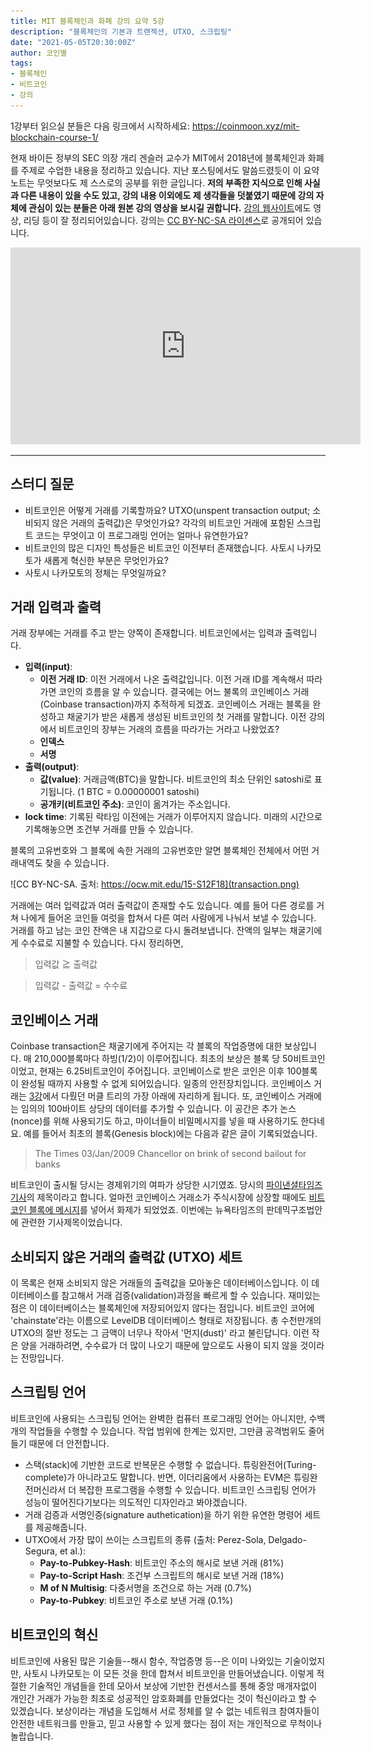 ```yaml
---
title: MIT 블록체인과 화폐 강의 요약 5강
description: "블록체인의 기본과 트랜젝션, UTXO, 스크립팅"
date: "2021-05-05T20:30:00Z"
author: 코인별
tags: 
- 블록체인
- 비트코인
- 강의
---
```


1강부터 읽으실 분들은 다음 링크에서 시작하세요: https://coinmoon.xyz/mit-blockchain-course-1/

현재 바이든 정부의 SEC 의장 개리 겐슬러 교수가 MIT에서 2018년에 블록체인과 화폐를 주제로 수업한 내용을 정리하고 있습니다. 지난 포스팅에서도 말씀드렸듯이 이 요약노트는 무엇보다도 제 스스로의 공부를 위한 글입니다. **저의 부족한 지식으로 인해 사실과 다른 내용이 있을 수도 있고, 강의 내용 이외에도 제 생각들을 덧붙였기 때문에 강의 자체에 관심이 있는 분들은 아래 원본 강의 영상을 보시길 권합니다.** [강의 웹사이트](https://ocw.mit.edu/courses/sloan-school-of-management/15-s12-blockchain-and-money-fall-2018/video-lectures/)에도 영상, 리딩 등이 잘 정리되어있습니다. 강의는 [CC BY-NC-SA 라이센스](https://creativecommons.org/licenses/by-nc-sa/4.0/)로 공개되어 있습니다.

<iframe width="560" height="315" src="https://www.youtube.com/embed/zGDTt9Q3vyM" title="YouTube video player" frameborder="0" allow="accelerometer; autoplay; clipboard-write; encrypted-media; gyroscope; picture-in-picture" allowfullscreen></iframe>

---

## 스터디 질문

- 비트코인은 어떻게 거래를 기록할까요? UTXO(unspent transaction output; 소비되지 않은 거래의 출력값)은 무엇인가요? 각각의 비트코인 거래에 포함된 스크립트 코드는 무엇이고 이 프로그래밍 언어는 얼마나 유연한가요?
- 비트코인의 많은 디자인 특성들은 비트코인 이전부터 존재했습니다. 사토시 나카모토가 새롭게 혁신한 부분은 무엇인가요?
- 사토시 나카모토의 정체는 무엇일까요?

## 거래 입력과 출력

거래 장부에는 거래를 주고 받는 양쪽이 존재합니다. 비트코인에서는 입력과 출력입니다. 

- **입력(input)**: 
  - **이전 거래 ID**: 이전 거래에서 나온 출력값입니다. 이전 거래 ID를 계속해서 따라가면 코인의 흐름을 알 수 있습니다. 결국에는 어느 불록의 코인베이스 거래(Coinbase transaction)까지 추적하게 되겠죠. 코인베이스 거래는 블록을 완성하고 채굴기가 받은 새롭게 생성된 비트코인의 첫 거래를 말합니다. 이전 강의에서 비트코인의 장부는 거래의 흐름을 따라가는 거라고 나왔었죠?
  - **인덱스**
  - **서명**
- **출력(output)**:
  - **값(value)**: 거래금액(BTC)을 말합니다. 비트코인의 최소 단위인 satoshi로 표기됩니다. (1 BTC = 0.00000001 satoshi)
  - **공개키(비트코인 주소)**: 코인이 옮겨가는 주소입니다.
- **lock time**: 기록된 락타임 이전에는 거래가 이루어지지 않습니다. 미래의 시간으로 기록해놓으면 조건부 거래를 만들 수 있습니다.

블록의 고유번호와 그 블록에 속한 거래의 고유번호만 알면 블록체인 전체에서 어떤 거래내역도 찾을 수 있습니다. 

![CC BY-NC-SA. 출처: https://ocw.mit.edu/15-S12F18](transaction.png)

거래에는 여러 입력값과 여러 출력값이 존재할 수도 있습니다. 예를 들어 다른 경로를 거쳐 나에게 들어온 코인들 여럿을 합쳐서 다른 여러 사람에게 나눠서 보낼 수 있습니다. 거래를 하고 남는 코인 잔액은 내 지갑으로 다시 돌려보냅니다. 잔액의 일부는 채굴기에게 수수료로 지불할 수 있습니다. 다시 정리하면,

> 입력값 ≧ 출력값

> 입력값 - 출력값 = 수수료

## 코인베이스 거래

Coinbase transaction은 채굴기에게 주어지는 각 블록의 작업증명에 대한 보상입니다. 매 210,000블록마다 하빙(1/2)이 이루어집니다. 최초의 보상은 블록 당 50비트코인이었고, 현재는 6.25비트코인이 주어집니다. 코인베이스로 받은 코인은 이후 100블록이 완성될 때까지 사용할 수 없게 되어있습니다. 일종의 안전장치입니다. 코인베이스 거래는 [3강](mit-blockchain-course-3/)에서 다뤘던 머클 트리의 가장 아래에 자리하게 됩니다. 또, 코인베이스 거래에는 임의의 100바이트 상당의 데이터를 추가할 수 있습니다. 이 공간은 추가 논스(nonce)를 위해 사용되기도 하고, 마이너들이 비밀메시지를 넣을 때 사용하기도 한다네요. 예를 들어서 최초의 블록(Genesis block)에는 다음과 같은 글이 기록되었습니다. 

> The Times 03/Jan/2009 Chancellor on brink of second bailout for banks

비트코인이 출시될 당시는 경제위기의 여파가 상당한 시기였죠. 당시의 [파이낸셜타임즈 기사](https://www.thetimes.co.uk/article/chancellor-alistair-darling-on-brink-of-second-bailout-for-banks-n9l382mn62h)의 제목이라고 합니다. 얼마전 코인베이스 거래소가 주식시장에 상장할 때에도 [비트코인 블록에 메시지](https://decrypt.co/66502/coinbase-secret-message-bitcoin-public-listing)를 넣어서 화제가 되었었죠. 이번에는 뉴욕타임즈의 판데믹구조법안에 관련한 기사제목이었습니다.

## 소비되지 않은 거래의 출력값 (UTXO) 세트

이 목록은 현재 소비되지 않은 거래들의 출력값을 모아놓은 데이터베이스입니다. 이 데이터베이스를 참고해서 거래 검증(validation)과정을 빠르게 할 수 있습니다. 재미있는 점은 이 데이터베이스는 블록체인에 저장되어있지 않다는 점입니다. 비트코인 코어에 'chainstate'라는 이름으로 LevelDB 데이터베이스 형태로 저장됩니다. 총 수천만개의 UTXO의 절반 정도는 그 금액이 너무나 작아서 '먼지(dust)' 라고 불린답니다. 이런 작은 양을 거래하려면, 수수료가 더 많이 나오기 때문에 앞으로도 사용이 되지 않을 것이라는 전망입니다.

## 스크립팅 언어

비트코인에 사용되는 스크립팅 언어는 완벽한 컴퓨터 프로그래밍 언어는 아니지만, 수백개의 작업들을 수행할 수 있습니다. 작업 범위에 한계는 있지만, 그만큼 공격범위도 줄어들기 때문에 더 안전합니다. 

- 스택(stack)에 기반한 코드로 반복문은 수행할 수 없습니다. 튜링완전어(Turing-complete)가 아니라고도 말합니다. 반면, 이더리움에서 사용하는 EVM은 튜링완전머신라서 더 복잡한 프로그램을 수행할 수 있습니다. 비트코인 스크립팅 언어가 성능이 떨어진다기보다는 의도적인 디자인라고 봐야겠습니다.
- 거래 검증과 서명인증(signature authetication)을 하기 위한 유연한 명령어 세트를 제공해줍니다.
- UTXO에서 가장 많이 쓰이는 스크립트의 종류 (출처: Perez-Sola, Delgado-Segura, et al.): 
  - **Pay-to-Pubkey-Hash**: 비트코인 주소의 해시로 보낸 거래 (81%)
  - **Pay-to-Script Hash**: 조건부 스크립트의 해시로 보낸 거래 (18%)
  - **M of N Multisig**: 다중서명을 조건으로 하는 거래 (0.7%)
  - **Pay-to-Pubkey**: 비트코인 주소로 보낸 거래 (0.1%)

## 비트코인의 혁신

비트코인에 사용된 많은 기술들--해시 함수, 작업증명 등--은 이미 나와있는 기술이었지만, 사토시 나카모토는 이 모든 것을 한데 합쳐서 비트코인을 만들어냈습니다. 이렇게 적절한 기술적인 개념들을 한데 모아서 보상에 기반한 컨센서스를 통해 중앙 매개자없이 개인간 거래가 가능한 최초로 성공적인 암호화폐를 만들었다는 것이 헉신이라고 할 수 있겠습니다. 보상이라는 개념을 도입해서 서로 정체를 알 수 없는 네트워크 참여자들이 안전한 네트워크를 만들고, 믿고 사용할 수 있게 했다는 점이 저는 개인적으로 무척이나 놀랍습니다.
 
